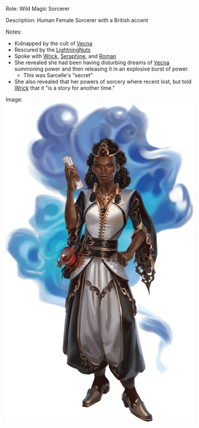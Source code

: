 Role: Wild Magic Sorcerer

Description: Human Female Sorcerer with a British accent

Notes:
- Kidnapped by the cult of [Vecna](<../Vecna.md>)
- Rescured by the [LightningNuts](<../../PC's/LightningNuts.md>)
- Spoke with [Wrick](<../../PC's/Wrick.md>), [Seraphine](<../../PC's/Seraphine.md>), and [Roman](<../../PC's/Roman.md>)
- She revealed she had been having disturbing dreams of [Vecna](<../Vecna.md>) summoning power and then releasing it in an explosive burst of power.
	- This was Sarcelle's "secret"
- She also revealed that her powers of sorcery where recent lost, but told [Wrick](<../../PC's/Wrick.md>) that it "is a story for another time."

Image: 
![07.5 - Sarcelle](<../../IMAGES/07.5 - Sarcelle.png>)